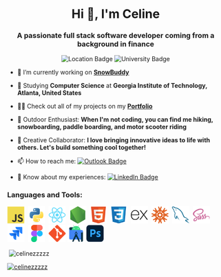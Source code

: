 <h1 align="center">Hi 👋, I'm Celine</h1>
<h3 align="center">A passionate full stack software developer coming from a background in finance</h3>

<p align="center">
  <img src="https://img.shields.io/badge/Location-Vancouver,%20BC-blue?style=flat-square" alt="Location Badge"/>
  <img src="https://img.shields.io/badge/University-Georgia%20Institute%20of%20Technology-blue?style=flat-square" alt="University Badge"/>
</p>

- 🔭 I’m currently working on [**SnowBuddy**](https://github.com/Celinezzzzz/SnowBuddy)

- 🌱 Studying **Computer Science** at **Georgia Institute of Technology, Atlanta, United States**

- 👨‍💻 Check out all of my projects on my [**Portfolio**](https://Celinezzzzz.github.io)

- 🌲 Outdoor Enthusiast: **When I'm not coding, you can find me hiking, snowboarding, paddle boarding, and motor scooter riding**

- 👯 Creative Collaborator: **I love bringing innovative ideas to life with others. Let's build something cool together!**

- 📫 How to reach me: <a href="mailto:celine_zhou@outlook.com"><img src="https://img.shields.io/badge/Outlook-0078D4?logo=microsoft-outlook&logoColor=white" alt="Outlook Badge"/></a>

- 📄 Know about my experiences: <a href="https://linkedin.com/in/zhouceline/"><img src="https://img.shields.io/badge/LinkedIn-blue?logo=linkedin&logoColor=white" alt="LinkedIn Badge"/></a>

<h3 align="left">Languages and Tools:</h3>
<p align="left"> 
  <img src="https://github.com/devicons/devicon/blob/master/icons/javascript/javascript-original.svg" title="JS" alt="JS" width="40" height="40"/>&nbsp;
  <img src="https://github.com/devicons/devicon/blob/master/icons/python/python-original.svg" title="Python" alt="Python" width="40" height="40"/>&nbsp;
  <img src="https://github.com/devicons/devicon/blob/master/icons/react/react-original.svg" title="React" alt="React" width="40" height="40"/>&nbsp;
  <img src="https://github.com/devicons/devicon/blob/master/icons/nodejs/nodejs-original.svg" title="Node" alt="Node" width="40" height="40"/>&nbsp;
  <img src="https://github.com/devicons/devicon/blob/master/icons/html5/html5-original.svg" title="HTML" alt="HTML" width="40" height="40"/>&nbsp;
  <img src="https://github.com/devicons/devicon/blob/master/icons/css3/css3-original.svg" title="CSS" alt="CSS" width="40" height="40"/>&nbsp;
  <img src="https://github.com/devicons/devicon/blob/master/icons/express/express-original.svg" title="Express" alt="Express" width="40" height="40"/>&nbsp;
  <img src="https://github.com/devicons/devicon/blob/master/icons/knexjs/knexjs-original.svg" title="knex" alt="knex" width="40" height="40"/>&nbsp;
  <img src="https://github.com/devicons/devicon/blob/master/icons/mysql/mysql-original.svg" title="MySQL" alt="MySQL" width="40" height="40"/>&nbsp;
  <img src="https://github.com/devicons/devicon/blob/master/icons/sass/sass-original.svg" title="Sass" alt="Sass" width="40" height="40"/>&nbsp;
  <img src="https://github.com/devicons/devicon/blob/master/icons/jira/jira-original.svg" title="Jira" alt="Jira" width="40" height="40"/>&nbsp;
  <img src="https://github.com/devicons/devicon/blob/master/icons/figma/figma-original.svg" title="Figma" alt="Figma" width="40" height="40"/>&nbsp;
  <img src="https://github.com/devicons/devicon/blob/master/icons/git/git-original.svg" title="Git" alt="Git" width="40" height="40"/>
  <img src="https://github.com/devicons/devicon/blob/master/icons/androidstudio/androidstudio-original.svg" title="AndroidStudio" alt="AndroidStudio" width="40" height="40"/>
  <img src="https://github.com/devicons/devicon/blob/master/icons/photoshop/photoshop-original.svg" title="Photoshop" alt="Photoshop" width="40" height="40"/> 
</p>

<p>&nbsp;<img align="center" src="https://github-readme-stats.vercel.app/api?username=celinezzzzz&show_icons=true&locale=en" alt="celinezzzzz" /></p>
<p align="left"> <a href="https://github.com/ryo-ma/github-profile-trophy"><img src="https://github-profile-trophy.vercel.app/?username=celinezzzzz" alt="celinezzzzz" /></a> </p>

